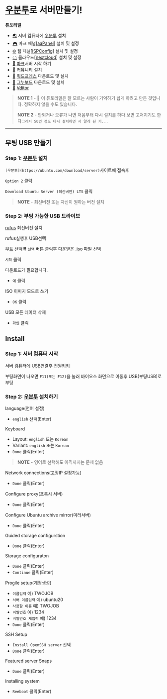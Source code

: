 # [우분투](https://ubuntu.com/download/server)로 서버만들기!


**튜토리얼**

- [🌏](https://github.com/TWOJOB/server/blob/main/ubuntu/ubuntu.md) 서버 컴퓨터에 [우분투](https://ubuntu.com/download/server) 설치
- [🎮](https://github.com/TWOJOB/server/blob/main/ubuntu/aaPanel.md) 마크 페널[[aaPanel](https://www.aapanel.com/index.html)] 설치 및 설정
- [🌐](https://github.com/TWOJOB/server/blob/main/ubuntu/ISPConfig.md) 웹 페널[[ISPConfig](https://www.ispconfig.org/)] 설치 및 설정
- [☁]() 클라우드[[nextcloud](https://nextcloud.com/)] 설치 및 설정
- [🚀]() [마크](https://www.minecraft.net/ko-kr)서버 시작 하기
- [🚀]() 커뮤니티 설치
- [🚀]() [워드프레스](https://ko.wordpress.org/download/) 다운로드 및 설치
- [🚀]() [그누보드](https://sir.kr/g5_pds) 다운로드 및 설치
- [🚀]() [Vditor](https://b3log.org/vditor/)

> **NOTE 1** - 👋 이 튜토리얼은 잘 모르는 사람이 기억하기 쉽게 하려고 만든 것입니다. 정확하지 않을 수도 있습니다.
>
> **NOTE 2** - 안되거나 오류가 나면 처음부터 다시 설치를 하다 보면 고쳐지기도 한다`그래서 50번 정도 다시 설치하면 서 알게 된 거...`

----


## 부팅 USB 만들기

### Step 1: [우분투](https://ubuntu.com/download/server) 설치

`[우분투](https://ubuntu.com/download/server)`사이트에 접속후

`Option 2` 클릭

`Download Ubuntu Server (최신버전) LTS` 클릭

> **NOTE** - 최신버전 또는 자신이 원하는 버전 설치

### Step 2: 부팅 가능한 USB 드라이브

[rufus](https://rufus.ie/ko/) 최신버전 설치

rufus실행후 USB선택

부트 선택옆 `선택` 버튼 클릭후 다운받은 .iso 파일 선택

`시작` 클릭

다운로드가 필요합니다.
- `예` 클릭

ISO 이미지 모드로 쓰기
- `OK` 클릭

USB 모든 데이터 삭제
- `확인` 클릭

## Install

### Step 1: 서버 컴퓨터 시작

서버 컴퓨터에 USB연결후 전원키키

부팅화면이 나오면 `F11(또는 F12)`을 눌러 바이오스 화면으로 이동후 USB(부팅USB)로 부팅

### Step 2: [우분투](https://ubuntu.com/download/server) 설치하기

language(언어 설정)
- `english` 선택(Enter)

Keyboard
- Layout: `english` 또는 `Korean`
- Variant: `english` 또는 `Korean`
- `Done` 클릭(Enter)

> **NOTE** - 영어로 선택해도 아직까지는 문제 없음

Network connections(고정IP 설정가능)
- `Done` 클릭(Enter)

Configure proxy(프록시 서버)
- `Done` 클릭(Enter)

Configure Ubuntu archive mirror(미러서버)
- `Done` 클릭(Enter)

Guided storage configurstion
- `Done` 클릭(Enter)

Storage configuraton
- `Done` 클릭(Enter)
- `Continue` 클릭(Enter)

Progile setup(계정생성)
- `이름입력` 예) TWOJOB
- `서버 이름입력` 예) ubuntu20
- `사용할 이름` 예) TWOJOB
- `비밀번호` 예) 1234
- `비밀번호 재입력` 예) 1234
- `Done` 클릭(Enter)

SSH Setup
- `Install OpenSSH server` 선택
- `Done` 클릭(Enter)

Featured server Snaps
- `Done` 클릭(Enter)


Installing system
- `Reeboot` 클릭(Enter)



